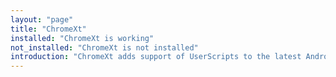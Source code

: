 ```yaml
---
layout: "page"
title: "ChromeXt"
installed: "ChromeXt is working"
not_installed: "ChromeXt is not installed"
introduction: "ChromeXt adds support of UserScripts to the latest Android Chrome. See details in the project homepage: "
---
```


<script setup>
import ChromeXt from '../../components/ChromeXt.vue'
</script>


<ChromeXt />
